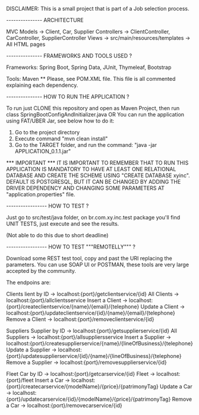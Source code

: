 DISCLAIMER: This is a small project that is part of a Job selection process.

--------------- ARCHITECTURE

MVC
Models -> Client, Car, Supplier
Controllers -> ClientController, CarController, SupplierController
Views -> src/main/resources/templates -> All HTML pages



--------------- FRAMEWORKS AND TOOLS USED ?

Frameworks: Spring Boot, Spring Data, JUnit, Thymeleaf, Bootstrap

Tools: Maven 
** Please, see POM.XML file. This file is all commented explaining each dependency.



--------------- HOW TO RUN THE APPLICATION ?

To run just CLONE this repository and open as Maven Project, then run class SpringBootConfigAndInitializer.java
OR
You can run the application using FAT/UBER Jar, see below how to do it:

1. Go to the project directory
2. Execute command "mvn clean install"
3. Go to the TARGET folder, and run the command: "java -jar APPLICATION_0.1.1.jar"

*** IMPORTANT ***
IT IS IMPORTANT TO REMEMBER THAT TO RUN THIS APPLICATION IS MANDATORY TO HAVE AT LEAST ONE RELATIONAL DATABASE AND CREATE THE SCHEME USING "CREATE DATABASE xyinc". DEFAULT IS POSTGRESQL, BUT IT CAN BE CHANGED
BY ADDING THE DRIVER DEPENDENCY AND CHANGING SOME PARAMETERS AT "application.properties" file.



-----------------  HOW TO TEST ?

Just go to src/test/java folder, on br.com.xy.inc.test package you'll find UNIT TESTS, just execute and see the results.

(Not able to do this due to short deadline)



-----------------  HOW TO TEST """REMOTELLY""" ?

Download some REST test tool, copy and past the URI replacing the parameters.
You can use SOAP UI or POSTMAN, these tools are very large accepted by the community.

The endpoins are:

Clients
lient by ID -> localhost:{port}/getclientservice/{id}
All Clients -> localhost:{port}/allclientsservice
Insert a Client -> localhost:{port}/createclientservice/{name}/{email}/{telephone}
Update a Client -> localhost:{port}/updateclientservice/{id}/{name}/{email}/{telephone}
Remove a Client -> localhost:{port}/removeclientservice/{id}

Suppliers
Supplier by ID -> localhost:{port}/getsupplierservice/{id}
All Suppliers -> localhost:{port}/allsuppliersservice
Insert a Supplier -> localhost:{port}/createsupplierservice/{name}/{lineOfBusiness}/{telephone}
Update a Supplier -> localhost:{port}/updatesupplierservice/{id}/{name}/{lineOfBusiness}/{telephone}
Remove a Supplier -> localhost:{port}/removesupplierservice/{id}

Fleet
Car by ID -> localhost:{port}/getcarservice/{id}
Fleet -> localhost:{port}/fleet
Insert a Car -> localhost:{port}/createcarservice/{modelName}/{price}/{patrimonyTag}
Update a Car -> localhost:{port}/updatecarservice/{id}/{modelName}/{price}/{patrimonyTag}
Remove a Car -> localhost:{port}/removecarservice/{id}
